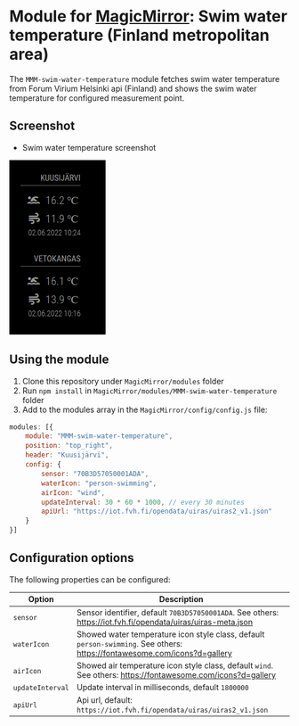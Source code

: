 # Module for [MagicMirror](https://magicmirror.builders/): Swim water temperature (Finland metropolitan area)

The `MMM-swim-water-temperature` module fetches swim water temperature from Forum Virium Helsinki api (Finland) and shows the swim water temperature for configured measurement point.


## Screenshot

- Swim water temperature screenshot

![Swim water temperature screenshot](screenshot.png)

## Using the module

1) Clone this repository under `MagicMirror/modules` folder
2) Run `npm install` in `MagicMirror/modules/MMM-swim-water-temperature` folder
3) Add to the modules array in the `MagicMirror/config/config.js` file:
````javascript
modules: [{
	module: "MMM-swim-water-temperature",
	position: "top_right",
	header: "Kuusijärvi",
	config: {
		sensor: "70B3D57050001ADA",
		waterIcon: "person-swimming",
    	airIcon: "wind",
    	updateInterval: 30 * 60 * 1000, // every 30 minutes
    	apiUrl: "https://iot.fvh.fi/opendata/uiras/uiras2_v1.json"
	}
}]
````

## Configuration options

The following properties can be configured:


| Option                       	| Description
| -----------------------------	| -----------
| `sensor`						| Sensor identifier, default `70B3D57050001ADA`. See others: https://iot.fvh.fi/opendata/uiras/uiras-meta.json
| `waterIcon`						| Showed water temperature icon style class, default `person-swimming`. See others: https://fontawesome.com/icons?d=gallery
| `airIcon`						| Showed air temperature icon style class, default `wind`. See others: https://fontawesome.com/icons?d=gallery
| `updateInterval`				| Update interval in milliseconds, default `1800000`
| `apiUrl`						| Api url, default: `https://iot.fvh.fi/opendata/uiras/uiras2_v1.json`
